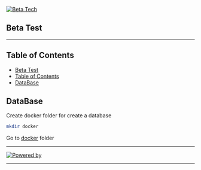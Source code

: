 [![Beta Tech](https://betasolutions.tech/assets/img/LogoBeta.png)](https://github.com/Beta-Tech-Costa-Rica/BetaTest)

## Beta Test

***
## Table of Contents
- [Beta Test](#beta-test)
- [Table of Contents](#table-of-contents)
- [DataBase](#database)


## DataBase
Create docker folder for create a database
```bash
mkdir docker
```

Go to [docker](docker) folder

***
[![Powered by](https://img.shields.io/badge/Powered%20by-Eduardo%20Salas-blue)](https://github.com/EdoSalas)
***
